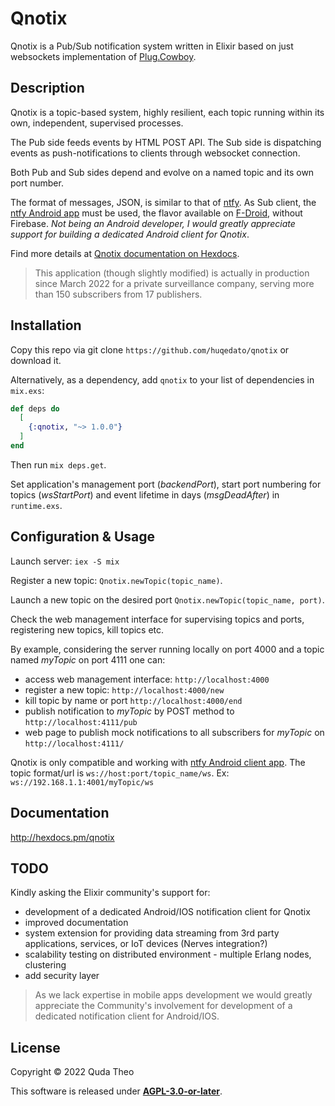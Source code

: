 # Qnotix

Qnotix is a Pub/Sub notification system written in Elixir based on just websockets implementation of [Plug.Cowboy](https://github.com/elixir-plug/plug_cowboy). 



## Description

Qnotix is a topic-based system, highly resilient, each topic running within its own, independent, supervised processes.

The Pub side feeds events by HTML POST API.
The Sub side is dispatching events as push-notifications to clients through websocket connection. 

Both Pub and Sub sides depend and evolve on a named topic and its own port number.

The format of messages, JSON, is similar to that of [ntfy](https://ntfy.sh/docs/subscribe/api/#json-message-format).
As Sub client, the [ntfy Android app](https://ntfy.sh/docs/subscribe/phone/) must be used, the flavor available on [F-Droid](https://f-droid.org/en/packages/io.heckel.ntfy/), without Firebase. *Not being an Android developer, I would greatly appreciate support for building a dedicated Android client for Qnotix*.

Find more details at [Qnotix documentation on Hexdocs](http://hexdocs.pm/qnotix).



>This application (though slightly modified) is actually in production since March 2022 for a private surveillance company, serving more than 150 subscribers from 17 publishers.



## Installation
Copy this repo via git clone `https://github.com/huqedato/qnotix` or download it.

Alternatively, as a dependency, add `qnotix` to your list of dependencies in `mix.exs`:

```elixir
def deps do
  [
    {:qnotix, "~> 1.0.0"}
  ]
end
```

Then run `mix deps.get`.


Set application's management port (*backendPort*), start port numbering for topics (*wsStartPort*) and event lifetime in days (*msgDeadAfter*) in `runtime.exs`.



## Configuration & Usage


 
Launch server: `iex -S mix`

Register a new topic: `Qnotix.newTopic(topic_name)`. 

Launch a new topic on the desired port `Qnotix.newTopic(topic_name, port)`.

Check the web management interface for supervising topics and ports, registering new topics, kill topics etc.

By example, considering the server running locally on port 4000 and a topic named *myTopic* on port 4111 one can:
- access web management interface: `http://localhost:4000`
- register a new topic: `http://localhost:4000/new`
- kill topic by name or port `http://localhost:4000/end`
- publish notification to *myTopic* by POST method to `http://localhost:4111/pub`
- web page to publish mock notifications to all subscribers for *myTopic* on `http://localhost:4111/`



Qnotix is only compatible and working with [ntfy Android client app](https://ntfy.sh/docs/subscribe/phone/). The topic format/url is `ws://host:port/topic_name/ws`. Ex: `ws://192.168.1.1:4001/myTopic/ws`


## Documentation
http://hexdocs.pm/qnotix


## TODO
Kindly asking the Elixir community's support for:
- development of a dedicated Android/IOS notification client for Qnotix
- improved documentation
- system extension for providing data streaming from 3rd party applications, services, or IoT devices (Nerves integration?)
- scalability testing on distributed environment  - multiple Erlang nodes, clustering
- add security layer



>As we lack expertise in mobile apps development we would greatly appreciate the Community's involvement for development of a dedicated notification client for Android/IOS. 


## License
Copyright © 2022 Quda Theo

This software is released under **[AGPL-3.0-or-later](https://www.gnu.org/licenses/agpl-3.0.html)**.
